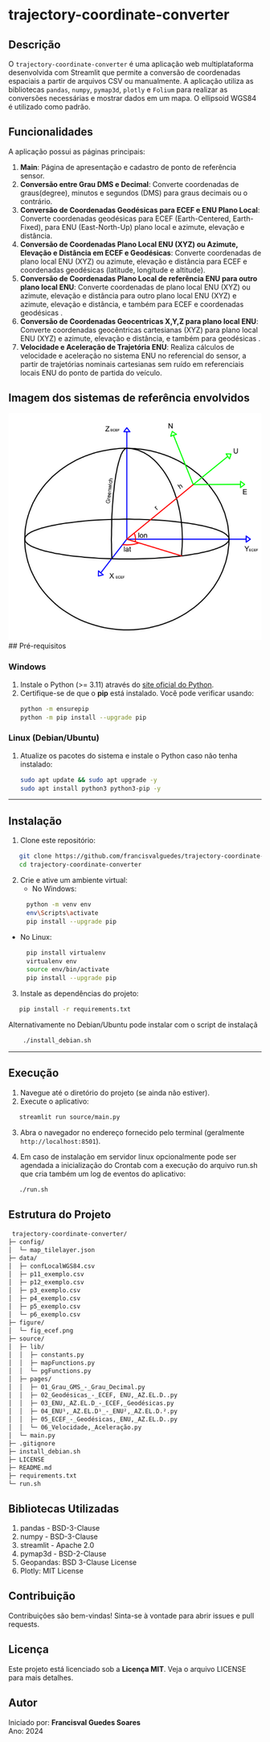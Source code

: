 # trajectory-coordinate-converter


## Descrição
O `trajectory-coordinate-converter` é uma aplicação web multiplataforma desenvolvida com Streamlit que permite a conversão de coordenadas espaciais a partir de arquivos CSV ou manualmente. A aplicação utiliza as bibliotecas `pandas`, `numpy`, `pymap3d`, `plotly`  e `Folium` para realizar as conversões necessárias e mostrar dados em um mapa. O ellipsoid WGS84 é utilizado como padrão.

## Funcionalidades
A aplicação possui as páginas principais:
1. **Main**: Página de apresentação e cadastro de ponto de referência sensor.
2. **Conversão entre Grau DMS e Decimal**: Converte coordenadas de graus(degree), minutos e segundos (DMS) para graus decimais ou o contrário.
3. **Conversão de Coordenadas Geodésicas para ECEF e ENU Plano Local**: Converte coordenadas geodésicas para ECEF (Earth-Centered, Earth-Fixed), para ENU (East-North-Up) plano local e azimute, elevação e distância.
4. **Conversão de Coordenadas Plano Local ENU (XYZ) ou Azimute, Elevação e Distância em ECEF e Geodésicas**: Converte coordenadas de plano local ENU (XYZ) ou azimute, elevação e distância para ECEF e coordenadas geodésicas (latitude, longitude e altitude).
5. **Conversão de Coordenadas Plano Local de referência ENU para outro plano local ENU**: Converte coordenadas de plano local ENU (XYZ) ou azimute, elevação e distância para outro plano local ENU (XYZ) e azimute, elevação e distância, e também para ECEF e coordenadas geodésicas .
6. **Conversão de Coordenadas Geocentricas X,Y,Z para plano local ENU**: Converte coordenadas geocêntricas cartesianas (XYZ) para plano local ENU (XYZ) e azimute, elevação e distância, e também para geodésicas .
7. **Velocidade e Aceleração de Trajetória ENU**:  Realiza cálculos de velocidade e aceleração no sistema ENU no referencial do sensor, a partir de trajetórias nominais cartesianas sem ruído em referenciais locais ENU do ponto de partida do veículo.

## Imagem dos sistemas de referência envolvidos

<img src="figure/fig_ecef.png" width="600" />
## Pré-requisitos  

### Windows  
1. Instale o Python (>= 3.11) através do [site oficial do Python](https://www.python.org/).  
2. Certifique-se de que o **pip** está instalado. Você pode verificar usando:  
   ```bash  
   python -m ensurepip  
   python -m pip install --upgrade pip  
   ```  

### Linux (Debian/Ubuntu)  
1. Atualize os pacotes do sistema e instale o Python caso não tenha instalado:  
   ```bash  
   sudo apt update && sudo apt upgrade -y  
   sudo apt install python3 python3-pip -y  
   ```  

---

## Instalação  

1. Clone este repositório:  
   
```bash  
   git clone https://github.com/francisvalguedes/trajectory-coordinate-converter.git  
   cd trajectory-coordinate-converter  
```  

2. Crie e ative um ambiente virtual:  
   - No Windows:  
     
```bash  
     python -m venv env  
     env\Scripts\activate
     pip install --upgrade pip
```  
   - No Linux:  
```bash  
     pip install virtualenv
     virtualenv env     
     source env/bin/activate 
     pip install --upgrade pip
```  


3. Instale as dependências do projeto:  

```bash  
   pip install -r requirements.txt  
```  

Alternativamente no Debian/Ubuntu pode instalar com o script de instalaçã

```bash 
    ./install_debian.sh
```

---

## Execução  

1. Navegue até o diretório do projeto (se ainda não estiver).  
2. Execute o aplicativo:  
   
```bash  
   streamlit run source/main.py  
```  
3. Abra o navegador no endereço fornecido pelo terminal (geralmente `http://localhost:8501`).  

4. Em caso de instalação em servidor linux opcionalmente pode ser agendada a inicialização do Crontab com a execução do arquivo run.sh que cria também um log de eventos do aplicativo:
```bash
   ./run.sh
```

## Estrutura do Projeto  
```
 trajectory-coordinate-converter/
├─ config/
│  └─ map_tilelayer.json
├─ data/
│  ├─ confLocalWGS84.csv
│  ├─ p11_exemplo.csv
│  ├─ p12_exemplo.csv
│  ├─ p3_exemplo.csv
│  ├─ p4_exemplo.csv
│  ├─ p5_exemplo.csv
│  └─ p6_exemplo.csv
├─ figure/
│  └─ fig_ecef.png
├─ source/
│  ├─ lib/
│  │  ├─ constants.py
│  │  ├─ mapFunctions.py
│  │  └─ pgFunctions.py
│  ├─ pages/
│  │  ├─ 01_Grau_GMS_-_Grau_Decimal.py
│  │  ├─ 02_Geodésicas_-_ECEF, ENU,_AZ.EL.D..py
│  │  ├─ 03_ENU,_AZ.EL.D_-_ECEF,_Geodésicas.py
│  │  ├─ 04_ENU¹,_AZ.EL.D¹_-_ENU²,_AZ.EL.D.².py
│  │  ├─ 05_ECEF_-_Geodésicas,_ENU,_AZ.EL.D..py
│  │  └─ 06_Velocidade,_Aceleração.py
│  └─ main.py
├─ .gitignore
├─ install_debian.sh
├─ LICENSE
├─ README.md
├─ requirements.txt
└─ run.sh
```  

## Bibliotecas Utilizadas
1. pandas - BSD-3-Clause
2. numpy - BSD-3-Clause
3. streamlit - Apache 2.0
4. pymap3d - BSD-2-Clause
5. Geopandas: BSD 3-Clause License
6. Plotly: MIT License

## Contribuição
Contribuições são bem-vindas! Sinta-se à vontade para abrir issues e pull requests.

## Licença
Este projeto está licenciado sob a **Licença MIT**. Veja o arquivo LICENSE para mais detalhes.

## Autor  
Iniciado por: **Francisval Guedes Soares**  
Ano: 2024  